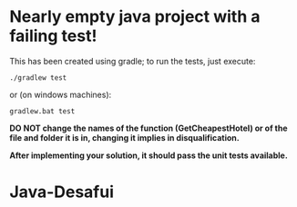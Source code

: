 Nearly empty java project with a failing test!
===

This has been created using gradle; to run the tests, just execute:

```
./gradlew test
```

or (on windows machines):

```
gradlew.bat test
```

**DO NOT change the names of the function (GetCheapestHotel) or of the file and folder it is in, changing it implies in disqualification.** 

**After implementing your solution, it should pass the unit tests available.**
# Java-Desafui

